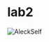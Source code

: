 # lab2
![AleckSelf](https://user-images.githubusercontent.com/69942591/208976277-9bec6e2c-a8fd-4165-b559-062cdfff7d80.jpg)

